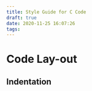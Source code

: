 ```yaml
---
title: Style Guide for C Code
draft: true
date: 2020-11-25 16:07:26
tags:
---
```


Code Lay-out
============
Indentation
-----------